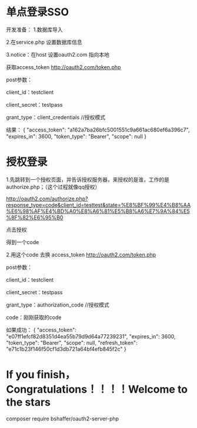 # 单点登录SSO
开发准备：
1.数据库导入

2.在service.php 设置数据库信息

3.notice：在host 设置oauth2.com 指向本地

获取access_token
http://oauth2.com/token.php

post参数：

client_id：testclient

client_secret：testpass

grant_type：client_credentials  //授权模式

结果：
{
  "access_token": "a162a7ba26bfc5001551c9a661ac680ef6a396c7",
  "expires_in": 3600,
  "token_type": "Bearer",
  "scope": null
}

#  授权登录

1.先跳转到一个授权页面，并告诉授权服务器，来授权的是谁，工作的是authorize.php；（这个过程就像qq授权）

http://oauth2.com/authorize.php?response_type=code&client_id=testtest&state=%E8%BF%99%E4%B8%AA%E6%98%AF%E4%BD%A0%E8%A6%81%E5%B8%A6%E7%9A%84%E5%8F%82%E6%95%B0

点击授权

得到一个code

2.用这个code 去换 access_token
http://oauth2.com/token.php

post参数：

client_id：testclient

client_secret：testpass

grant_type：authorization_code  //授权模式

code：刚刚获取的code


如果成功：
{
  "access_token": "e07ff1efcf82d8351d4ea55b79d9d64a77239231",
  "expires_in": 3600,
  "token_type": "Bearer",
  "scope": null,
  "refresh_token": "e71c1b23f146f50cf1d3db721a64bf4efb845f2c"
}



# If you finish，Congratulations！！！！Welcome to the stars

composer require bshaffer/oauth2-server-php





